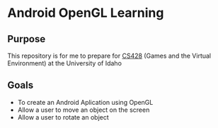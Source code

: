 Android OpenGL Learning
=======================

Purpose
-------
This repository is for me to prepare for [CS428](http://www2.cs.uidaho.edu/~jeffery/courses/428/lecture.html) (Games and the Virtual Environment) at the University of Idaho

Goals
-----
- To create an Android Aplication using OpenGL
- Allow a user to move an object on the screen
- Allow a user to rotate an object
